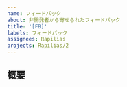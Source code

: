 ```yaml
---
name: フィードバック
about: 非開発者から寄せられたフィードバック
title: '[FB]'
labels: フィードバック
assignees: Rapilias
projects: Rapilias/2
---
```


## 概要
